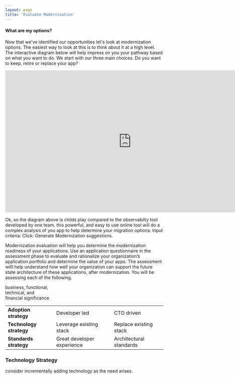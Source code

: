 ```yaml
---
layout: page
title: 'Evaluate Modernization'
---
```


#### What are my options? 

Now that we've identified our opportunities let's look at modernization options. The easiest way to look at this is to think about it at a high level. The interactive diagram below will help impress on you your pathway based on what you want to do. We start with our three main choices. Do you want to keep, retire or replace your app?  

<iframe style="border: 1px solid rgba(0, 0, 0, 0.1);" width="800" height="450" src="https://www.figma.com/embed?embed_host=share&url=https%3A%2F%2Fwww.figma.com%2Fproto%2FNFooMx2TbdeR6ifyaoDie3%2FEvaluate-Modernization%3Fnode-id%3D2%253A40%26scaling%3Dscale-down" allowfullscreen></iframe>


<br>

Ok, so the diagram above is childs play compared to the observabilty tool developed by one team. this powerful, and easy to use online tool will do a complex analysis of you app to help determine your migration options: Input criteria: Click: Generate Modernization suggestions. 

Modernization evaluation will help you determine the modernization readiness of your applications. Use an application questionnaire in the assessment phase to evaluate and rationalize your organization’s application portfolio and determine the value of your apps. The assessment willl help understand how well your organization can support the future state architecture of these applications, after modernization. You will be assessing each of the following.  

business, 
functional,  
technical, and  
financial significance
 

<table>
  <tr>
   <td><b>Adoption strategy</b></td>
   <td>Developer led</td>
   <td>CTO driven</td>
  </tr>
  <tr>
   <td><b>Technology strategy</b></td>
   <td>Leverage existing stack</td>
   <td>Replace existing stack</td>
  </tr>
  <tr>
   <td><b>Standards strategy</b></td>
   <td>Great developer experience</td>
   <td>Architectural standards</td>
  </tr>
</table>

### Technology Strategy

consider incrementally adding technology as the need arises.
